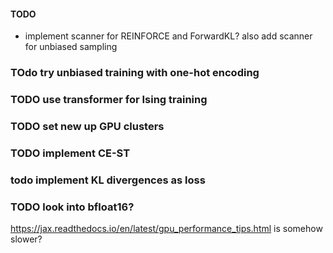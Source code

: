 #### TODO
- implement scanner for REINFORCE and ForwardKL? also add scanner for unbiased sampling

### TOdo try unbiased training with one-hot encoding
### TODO use transformer for Ising training

### TODO set new up GPU clusters

### TODO implement CE-ST
### todo implement KL divergences as loss


### TODO look into bfloat16?
https://jax.readthedocs.io/en/latest/gpu_performance_tips.html
is somehow slower?

